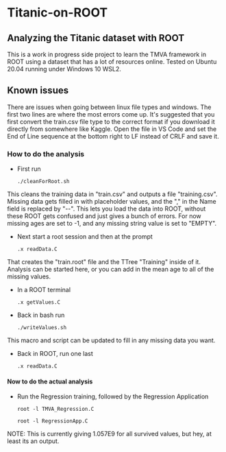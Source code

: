 # Titanic-on-ROOT
## Analyzing the Titanic dataset with ROOT

This is a work in progress side project to learn the TMVA framework in ROOT using a dataset that has a lot of resources online. Tested on Ubuntu 20.04 running under Windows 10 WSL2.

## Known issues

There are issues when going between linux file types and windows. The first two lines are where the most errors come up. It's suggested that you first convert the train.csv file type to the correct format if you download it directly from somewhere like Kaggle. Open the file in VS Code and set the End of Line sequence at the bottom right to LF instead of CRLF and save it.

### How to do the analysis
* First run

  `./cleanForRoot.sh`
  
This cleans the training data in "train.csv" and outputs a file "training.csv". Missing data gets filled in with placeholder values, and the "," in the Name field is replaced by "--". This lets you load the data into ROOT, without these ROOT gets confused and just gives a bunch of errors. For now missing ages are set to -1, and any missing string value is set to "EMPTY".

* Next start a root session and then at the prompt

  `.x readData.C`
  
That creates the "train.root" file and the TTree "Training" inside of it. Analysis can be started here, or you can add in the mean age to all of the missing values.

* In a ROOT terminal

  `.x getValues.C`
  
* Back in bash run

  `./writeValues.sh`
  
This macro and script can be updated to fill in any missing data you want.

* Back in ROOT, run one last

  `.x readData.C`
  
#### Now to do the actual analysis

 * Run the Regression training, followed by the Regression Application
 
    `root -l TMVA_Regression.C`
  
    `root -l RegressionApp.C`
  
 NOTE: This is currently giving 1.057E9 for all survived values, but hey, at least its an output.
  
